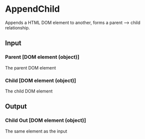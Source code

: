 # AppendChild

Appends a HTML DOM element to another, forms a parent —> child relationship.

## Input

### Parent [DOM element (object)]

The parent DOM element

### Child [DOM element (object)]

The child DOM element

## Output

### Child Out [DOM element (object)]

The same element as the input